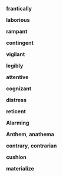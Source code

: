 **frantically**  

**laborious**

**rampant**  

**contingent**

**vigilant**  

**legibly**  

**attentive**  

**cognizant**

**distress**  

**reticent**  

**Alarming** 

**Anthem**, **anathema**  

**contrary**, **contrarian**  

**cushion**  

**materialize**
